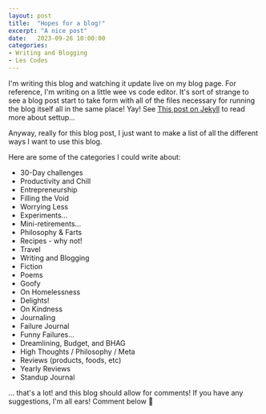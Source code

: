 ```yaml
---
layout: post
title:  "Hopes for a blog!"
excerpt: "A nice post"
date:   2023-09-26 10:00:00
categories: 
- Writing and Blogging
- Les Codes
---
```


I'm writing this blog and watching it update live on my blog page. For reference, I'm writing on a little wee vs code editor. It's sort of strange to see a blog post start to take form with all of the files necessary for running the blog itself all in the same place! Yay! See [This post on Jekyll](https://lukejbrennan.github.io/2014/07/02/how-i-made-this-blog.html) to read more about settup...

Anyway, really for this blog post, I just want to make a list of all the different ways I want to use this blog. 


Here are some of the categories I could write about:
- 30-Day challenges
- Productivity and Chill
- Entrepreneurship
- Filling the Void
- Worrying Less
- Experiments...
- Mini-retirements...
- Philosophy & Farts
- Recipes - why not!
- Travel
- Writing and Blogging
- Fiction
- Poems
- Goofy
- On Homelessness
- Delights!
- On Kindness
- Journaling
- Failure Journal
- Funny Failures...
- Dreamlining, Budget, and BHAG
- High Thoughts / Philosophy / Meta
- Reviews (products, foods, etc)
- Yearly Reviews
- Standup Journal


... that's a lot! and this blog should allow for comments! If you have any suggestions, I'm all ears! Comment below 😬 